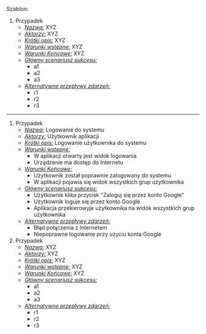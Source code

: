 Szablon:

1. Przypadek
   * *<ins>Nazwa:</ins>* XYZ
   * *<ins>Aktorzy:</ins>* XYZ
   * *<ins>Krótki opis:</ins>* XYZ
   * *<ins>Warunki wstępne:</ins>* XYZ
   * *<ins>Warunki Końcowe:</ins>* XYZ
   * *<ins>Główny scenariusz sukcesu:</ins>*
     * a1
     * a2
     * a3
   * <ins>*Alternatywne przepływy zdarzeń:</ins>*
     * r1
     * r2
     * r3

---

1. Przypadek
   * *<ins>Nazwa:</ins>* Logowanie do systemu
   * *<ins>Aktorzy:</ins>* Użytkownik aplikacji
   * *<ins>Krótki opis:</ins>* Logowanie użytkownika do systemu
   * *<ins>Warunki wstępne:</ins>* 
     * W aplikacji otwarty jest widok logowania
     * Urządzenie ma dostęp do Internetu
   * *<ins>Warunki Końcowe:</ins>*
     * Użytkownik został poprawnie zalogowany do systemu
     * W aplikacji pojawia się widok wszystkich grup użytkownika
   * *<ins>Główny scenariusz sukcesu:</ins>*
     * Użytkownik klika przycisk "Zaloguj się przez konto Google"
     * Użytkownik loguje się przez konto Google
     * Aplikacja przekierowyje użytkownika na widok wszystkich grup użytkownika
   * <ins>*Alternatywne przepływy zdarzeń:</ins>*
     * Błąd połączenia z Internetem
     * Niepoprawne logowanie przy użyciu konta Google
2. Przypadek
   * *<ins>Nazwa:</ins>* XYZ
   * *<ins>Aktorzy:</ins>* XYZ
   * *<ins>Krótki opis:</ins>* XYZ
   * *<ins>Warunki wstępne:</ins>* XYZ
   * *<ins>Warunki Końcowe:</ins>* XYZ
   * *<ins>Główny scenariusz sukcesu:</ins>*
     * a1
     * a2
     * a3
   * <ins>*Alternatywne przepływy zdarzeń:</ins>*
     * r1
     * r2
     * r3